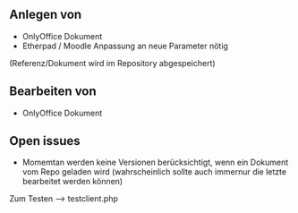 Anlegen von
--

- OnlyOffice Dokument
- Etherpad / Moodle Anpassung an neue Parameter nötig

(Referenz/Dokument wird im Repository abgespeichert)

Bearbeiten von
--
- OnlyOffice Dokument


Open issues
--
- Momemtan werden keine Versionen berücksichtigt, wenn ein Dokument vom Repo geladen wird (wahrscheinlich sollte auch immernur die letzte bearbeitet werden können)


Zum Testen --> testclient.php
